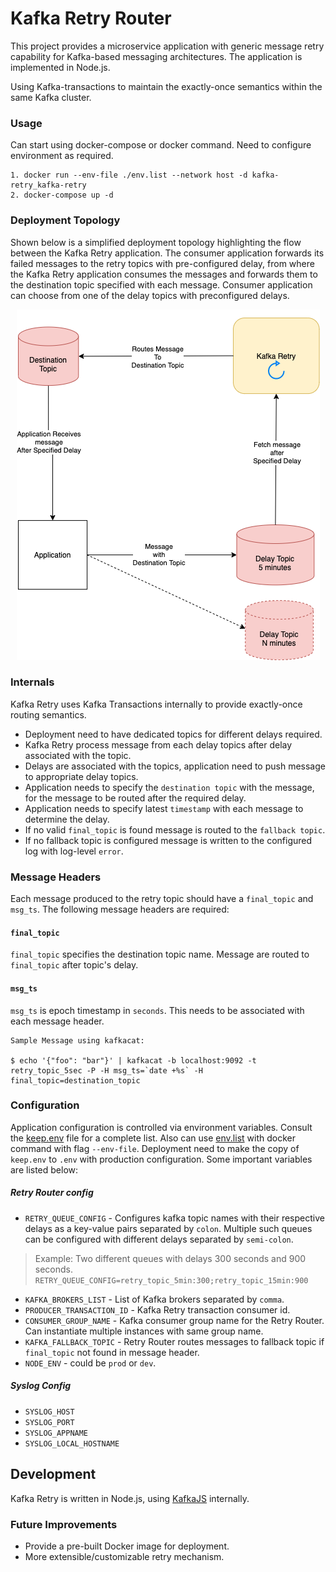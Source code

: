 # Kafka Retry Router
This project provides a microservice application with generic message retry capability for Kafka-based messaging architectures.
The application is implemented in Node.js.

Using Kafka-transactions to maintain the exactly-once semantics within the same Kafka cluster.

### Usage
Can start using docker-compose or docker command. Need to configure environment as required.
```
1. docker run --env-file ./env.list --network host -d kafka-retry_kafka-retry
2. docker-compose up -d
```

### Deployment Topology
Shown below is a simplified deployment topology highlighting the flow between the Kafka Retry application. The consumer application forwards
its failed messages to the retry topics with pre-configured delay, from where the Kafka Retry application consumes the messages and forwards them to the destination topic specified with each message. Consumer application can choose from one of the delay topics with preconfigured delays.

<p align="center">
  <img src=".github/img/kafka-retry-router.png">
</p>


### Internals
Kafka Retry uses Kafka Transactions internally to provide exactly-once routing semantics.

- Deployment need to have dedicated topics for different delays required.
- Kafka Retry process message from each delay topics after delay associated with the topic.
- Delays are associated with the topics, application need to push message to appropriate delay topics.
- Application needs to specify the `destination topic` with the message, for the message to be routed after the required delay.
- Application needs to specify latest `timestamp` with each message to determine the delay.
- If no valid `final_topic` is found message is routed to the `fallback topic`.
- If no fallback topic is configured message is written to the configured log with log-level `error`.

### Message Headers
Each message produced to the retry topic should have a `final_topic` and `msg_ts`. The following message headers are required:

#### `final_topic`
`final_topic` specifies the destination topic name. Message are routed to `final_topic` after topic's delay.

#### `msg_ts`
`msg_ts` is epoch timestamp in `seconds`. This needs to be associated with each message header.
```
Sample Message using kafkacat:

$ echo '{"foo": "bar"}' | kafkacat -b localhost:9092 -t retry_topic_5sec -P -H msg_ts=`date +%s` -H final_topic=destination_topic
```

### Configuration
Application configuration is controlled via environment variables. Consult the [keep.env](./keep.env) file for a complete list. Also can use [env.list](./env.list) with docker command with flag `--env-file`. Deployment need to make the copy of `keep.env` to `.env` with production configuration. Some important variables are listed below:

##### Retry Router config
* `RETRY_QUEUE_CONFIG` - Configures kafka topic names with their respective delays as a key-value pairs separated by `colon`. Multiple such queues can be configured with different delays separated by `semi-colon`.
> Example: Two different queues with delays 300 seconds and 900 seconds.
>```RETRY_QUEUE_CONFIG=retry_topic_5min:300;retry_topic_15min:900```

* `KAFKA_BROKERS_LIST` - List of Kafka brokers separated by `comma`.
* `PRODUCER_TRANSACTION_ID` - Kafka Retry transaction consumer id.
* `CONSUMER_GROUP_NAME` - Kafka consumer group name for the Retry Router. Can instantiate multiple instances with same group name.
* `KAFKA_FALLBACK_TOPIC` - Retry Router routes messages to fallback topic if `final_topic` not found in message header.
* `NODE_ENV` - could be `prod` or `dev`.

##### Syslog Config
* `SYSLOG_HOST`
* `SYSLOG_PORT`
* `SYSLOG_APPNAME`
* `SYSLOG_LOCAL_HOSTNAME`

## Development
Kafka Retry is written in Node.js, using [KafkaJS](https://github.com/tulios/kafkajs) internally.

### Future Improvements
* Provide a pre-built Docker image for deployment.
* More extensible/customizable retry mechanism.